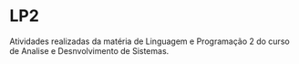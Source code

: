 # LP2
Atividades realizadas da matéria de Linguagem e Programação 2 do curso de Analise e Desnvolvimento de Sistemas.
